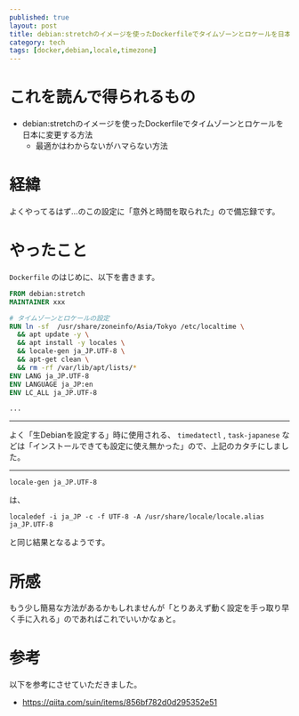 ```yaml
---
published: true
layout: post
title: debian:stretchのイメージを使ったDockerfileでタイムゾーンとロケールを日本に変更する
category: tech
tags: [docker,debian,locale,timezone]
---
```




# これを読んで得られるもの

- debian:stretchのイメージを使ったDockerfileでタイムゾーンとロケールを日本に変更する方法
  - 最適かはわからないがハマらない方法

# 経緯

よくやってるはず…のこの設定に「意外と時間を取られた」ので備忘録です。

# やったこと

`Dockerfile` のはじめに、以下を書きます。

```Dockerfile
FROM debian:stretch
MAINTAINER xxx

# タイムゾーンとロケールの設定
RUN ln -sf  /usr/share/zoneinfo/Asia/Tokyo /etc/localtime \
  && apt update -y \
  && apt install -y locales \
  && locale-gen ja_JP.UTF-8 \
  && apt-get clean \
  && rm -rf /var/lib/apt/lists/*
ENV LANG ja_JP.UTF-8  
ENV LANGUAGE ja_JP:en  
ENV LC_ALL ja_JP.UTF-8

...
```
---

よく「生Debianを設定する」時に使用される、 `timedatectl` , `task-japanese` などは「インストールできても設定に使え無かった」ので、上記のカタチにしました。

---

```
locale-gen ja_JP.UTF-8
```

は、

```
localedef -i ja_JP -c -f UTF-8 -A /usr/share/locale/locale.alias ja_JP.UTF-8
```

と同じ結果となるようです。

# 所感

もう少し簡易な方法があるかもしれませんが「とりあえず動く設定を手っ取り早く手に入れる」のであればこれでいいかなぁと。

# 参考

以下を参考にさせていただきました。

- <https://qiita.com/suin/items/856bf782d0d295352e51>
